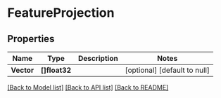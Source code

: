 # FeatureProjection

## Properties
Name | Type | Description | Notes
------------ | ------------- | ------------- | -------------
**Vector** | **[]float32** |  | [optional] [default to null]

[[Back to Model list]](../README.md#documentation-for-models) [[Back to API list]](../README.md#documentation-for-api-endpoints) [[Back to README]](../README.md)


